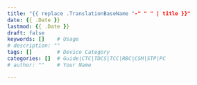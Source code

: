 ```yaml
---
title: "{{ replace .TranslationBaseName "-" " " | title }}"
date: {{ .Date }}
lastmod: {{ .Date }}
draft: false
keywords: []	# Usage
# description: ""
tags: []	   	# Device Category
categories: [] 	# Guide|CTC|TDCS|TCC|RBC|CSM|STP|PC
# author: ""   	# Your Name

---
```


<!--more-->

